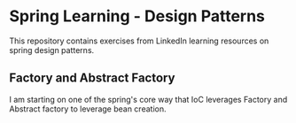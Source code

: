 # Spring Learning - Design Patterns

This repository contains exercises from LinkedIn learning resources on spring design patterns.

## Factory and Abstract Factory

I am starting on one of the spring's core way that IoC leverages Factory and Abstract factory to leverage bean creation.
